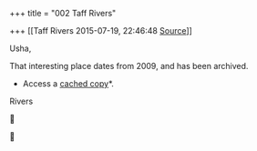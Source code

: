 +++
title = "002 Taff Rivers"

+++
[[Taff Rivers	2015-07-19, 22:46:48 [Source](https://groups.google.com/g/samskrita/c/eUmtpZIlk3c)]]



Usha,

  

That interesting place dates from 2009, and has been archived.

  

* Access a [cached copy](http://www.google.com/search?q=cache:http://www.sanskritlibrary.org/Sanskrit/Vyakarana/Dhatupatha/mdhvcanidx/disp1/CanIndexAbout.html)*.

  

Rivers





